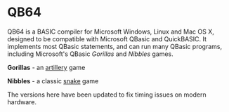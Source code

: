 # QB64
QB64 is a BASIC compiler for Microsoft Windows, Linux and Mac OS X, designed to be compatible with Microsoft QBasic and QuickBASIC.
It implements most QBasic statements, and can run many QBasic programs, including Microsoft's QBasic *Gorillas* and *Nibbles* games.

**Gorillas** - an [artillery](https://en.wikipedia.org/wiki/Artillery_game) game

**Nibbles** - a classic [snake](https://en.wikipedia.org/wiki/Snake_(video_game_genre)) game

The versions here have been updated to fix timing issues on modern hardware.
